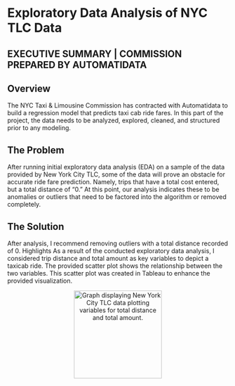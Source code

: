 # Exploratory Data Analysis of NYC TLC Data
## EXECUTIVE SUMMARY | COMMISSION PREPARED BY AUTOMATIDATA 


## Overview
The NYC Taxi & Limousine Commission has contracted with Automatidata to build a regression model that predicts taxi cab ride fares. In this part of the project, the data needs to be analyzed, explored, cleaned, and structured prior to any modeling.

## The Problem
After running initial exploratory data analysis (EDA) on a sample of the data provided by New York City TLC, some of the data will prove an obstacle for accurate ride fare prediction.
Namely, trips that have a total cost entered, but a total distance of “0.” At this point, our analysis indicates these to be anomalies or outliers that need to be factored into the algorithm or removed completely.

## The Solution
After analysis, I recommend removing outliers with a total distance recorded of 0. Highlights
As a result of the conducted exploratory data analysis, I considered trip distance and total amount as key variables to depict a taxicab ride. 
The provided scatter plot shows the relationship between the two variables. This scatter plot was created in Tableau to enhance the provided visualization.

<p align="center">
    <img width="200" src="https://github.com/user-attachments/assets/948e78d0-2387-49ab-ac6a-1b57f804f298"
 alt="Graph displaying New York City TLC data plotting variables for total distance and total amount.">
</p>

